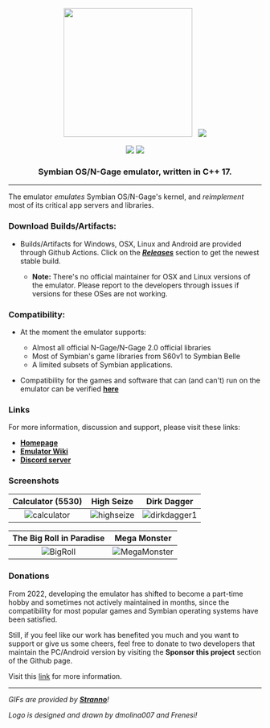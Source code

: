 <div class="header">
  <p align="center">
     <img src="https://i.imgur.com/FasrbKV.png" width="256">
     <!-- Margin not working for some reasons! Tried to fix it by searching but not working! Feel free to submit a patch! -->
     &nbsp;
     <!-- Old link: https://femto.pw/rasu.gif -->
     <img src="https://raw.githubusercontent.com/EKA2L1/eka2l1.github.io/main/assets/main/logo.gif">
  </p>

  <p align="center">
    <a href="https://github.com/EKA2L1/EKA2L1/actions?query=branch%3Amaster"><img src="https://github.com/eka2l1/eka2l1/workflows/C/C++%20CI/badge.svg"></a>
    <a href="https://crowdin.com/project/eka2l1"><img src="https://badges.crowdin.net/eka2l1/localized.svg"></a>
  </p>

  <h3 align="center">Symbian OS/N-Gage emulator, written in C++ 17.</h3>
</div>

---

The emulator *emulates* Symbian OS/N-Gage's kernel, and *reimplement* most of its critical app servers and libraries. 

### Download Builds/Artifacts:

- Builds/Artifacts for Windows, OSX, Linux and Android are provided through Github Actions. Click on the [***Releases***](https://github.com/EKA2L1/EKA2L1/releases/tag/continous) section to get the newest stable build.

    - **Note:** There's no official maintainer for OSX and Linux versions of the emulator. Please report to the developers through issues if versions for these OSes are not working.

### Compatibility:
- At the moment the emulator supports:
    - Almost all official N-Gage/N-Gage 2.0 official libraries
    - Most of Symbian's game libraries from S60v1 to Symbian Belle
    - A limited subsets of Symbian applications.

- Compatibility for the games and software that can (and can't) run on the emulator can be verified [**here**](https://github.com/EKA2L1/Compatibility-List)

### Links

For more information, discussion and support, please visit these links:

- [**Homepage**](https://12l1.com/)
- [**Emulator Wiki**](https://eka2l1.miraheze.org/wiki/Main_Page)
- [**Discord server**](https://discord.gg/5Bm5SJ9)

### Screenshots

Calculator (5530)                                               |  High Seize                                                   |          Dirk Dagger
:--------------------------------------------------------------:|:-------------------------------------------------------------:|:-----------------------------------------------:
![calculator](screenshots/0.0.8/screenshot_008_calculator.jpg)  | ![highseize](screenshots/0.0.8/screenshot_008_highseize.jpg)  | ![dirkdagger1](screenshots/0.0.8/screenshot_008_dirkdagger1.jpg)

The Big Roll in Paradise                                 | Mega Monster       
:-------------------------------------------------------:|:-----------------------------------------------------------------:
![BigRoll](screenshots/0.0.8/screenshot_008_bigroll.jpg) | ![MegaMonster](screenshots/0.0.8/screenshot_008_megamonster.jpg)

### Donations

From 2022, developing the emulator has shifted to become a part-time hobby and sometimes not actively maintained in months, since the compatibility for most popular games and Symbian operating systems have been satisfied.

Still, if you feel like our work has benefited you much and you want to support or give us some cheers, feel free to donate to two developers that maintain the PC/Android version by visiting the **Sponsor this project** section of the Github page.

Visit this [link](https://12l1.com/quickstart/donation/) for more information.

  -------------
 *GIFs are provided by [**Stranno**](https://www.youtube.com/user/9esferas1)!*
 
 *Logo is designed and drawn by dmolina007 and Frenesi!*
